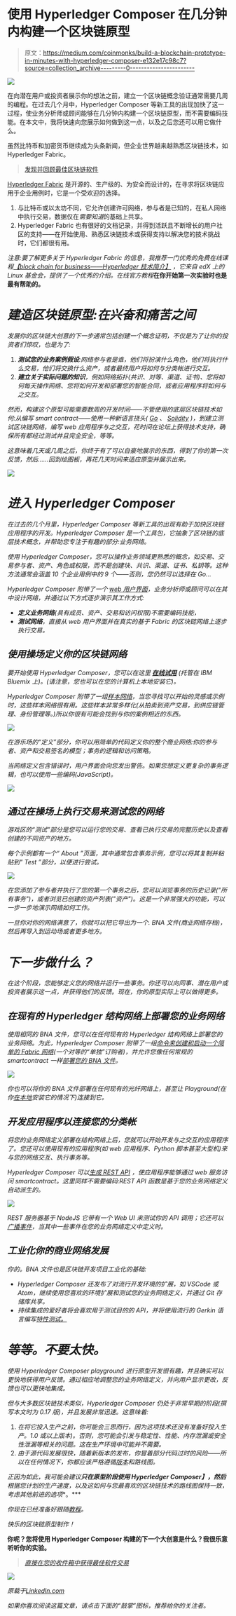 # 使用 Hyperledger Composer 在几分钟内构建一个区块链原型

> 原文：<https://medium.com/coinmonks/build-a-blockchain-prototype-in-minutes-with-hyperledger-composer-e132e17c98c7?source=collection_archive---------0----------------------->

![](img/d8e3c7bcf884ca4b63d350c7384effc9.png)

在向潜在用户或投资者展示你的想法之前，建立一个区块链概念验证通常需要几周的编程。在过去几个月中，Hyperledger Composer 等新工具的出现加快了这一过程，使业务分析师或顾问能够在几分钟内构建一个区块链原型，而不需要编码技能。在本文中，我将快速向您展示如何做到这一点，以及之后您还可以用它做什么。

虽然比特币和加密货币继续成为头条新闻，但企业世界越来越熟悉区块链技术，如 Hyperledger Fabric。

> [发现并回顾最佳区块链软件](https://coincodecap.com)

[Hyperledger Fabric](https://hyperledger.org/projects/fabric) 是开源的、生产级的、为安全而设计的，在寻求将区块链应用于企业用例时，它是一个受欢迎的选择。

1.  与比特币或以太坊不同，它允许创建许可网络，参与者是已知的，在私人网络中执行交易，数据仅在*需要知道*的基础上共享。
2.  Hyperledger Fabric 也有很好的文档记录，并得到活跃且不断增长的用户社区的支持——在开始使用、熟悉区块链技术或获得支持以解决您的技术挑战时，它们都很有用。

*注意:要了解更多关于 Hyperledger Fabric 的信息，我推荐一门优秀的免费在线课程*[*【block chain for business——Hyperledger 技术简介】*](https://www.edx.org/course/blockchain-business-introduction-linuxfoundationx-lfs171x) *，它来自 edX 上的 Linux 基金会，提供了一个优秀的介绍。在线官方教程*[](https://hyperledger.github.io/composer/tutorials/tutorials.html)**在你开始第一次实验时也是最有帮助的。**

# *建造区块链原型:在兴奋和痛苦之间*

*发展你的区块链大创意的下一步通常包括创建一个概念证明，不仅是为了让你的投资者们惊叹，也是为了:*

1.  ***测试您的业务案例假设**:网络参与者是谁，他们将扮演什么角色，他们将执行什么交易，他们将交换什么资产，或者最终用户将如何与分类帐进行交互。*
2.  ***建立关于实际问题的知识**，例如网络拓扑(共识、对等、渠道、证书)、您将如何每天操作网络、您将如何开发和部署您的智能合同，或者应用程序将如何与之交互。*

*然而，构建这个原型可能需要数周的开发时间——不管使用的底层区块链技术如何:从编写 smart contract——使用一种新语言挠头( [Go](https://golang.org/) 、 [Solidity](https://remix.ethereum.org/) )，到建立测试区块链网络，编写 web 应用程序与之交互，花时间在论坛上获得技术支持，确保所有都经过测试并且完全安全，等等。*

*这意味着几天或几周之后，你终于有了可以自豪地展示的东西，得到了你的第一次反馈，然后……回到绘图板，再花几天时间来适应原型并展示出来。*

*![](img/de79b3e27d6597d7113f6bff74c84708.png)*

# *进入 Hyperledger Composer*

*在过去的几个月里，Hyperledger Composer 等新工具的出现有助于加快区块链应用程序的开发。Hyperledger Composer 是一个工具包，它抽象了区块链的底层技术概念，并帮助您专注于有趣的部分:业务网络。*

*使用 Hyperledger Composer，您可以操作业务领域更熟悉的概念，如交易、交易参与者、资产、角色或权限，而不是创建块、共识、渠道、证书、私钥等。这种方法通常会涵盖 10 个企业用例中的 9 个——否则，您仍然可以选择在 Go…*

*Hyperledger Composer 附带了一个 [web 用户界面](https://composer-playground.mybluemix.net/)，业务分析师或顾问可以在其中设计网络，并通过以下方式逐步演示其工作方式:*

*   ***定义业务网络**(具有成员、资产、交易和访问权限)不需要编码技能，*
*   ***测试网络**，直接从 web 用户界面并在真实的基于 Fabric 的区块链网络上逐步执行交易。*

## *使用操场定义你的区块链网络*

*要开始使用 Hyperledger Composer，您可以在这里 [**在线试用**](https://composer-playground.mybluemix.net/) (托管在 IBM Bluemix 上)。(请注意，您也可以在您的计算机上本地安装它)。*

*Hyperledger Composer 附带了一组[样本网络](https://github.com/hyperledger/composer-sample-networks)，当您寻找可以开始的灵感或示例时，这些样本网络很有用。这些样本非常多样化(从拍卖到资产交易，到供应链管理、身份管理等。)所以你很有可能会找到与你的案例相近的东西。*

*![](img/df99ed883c98823c5f90578d139e69f6.png)*

*在游乐场的“*定义*”部分，你可以用简单的代码定义你的整个商业网络:你的参与者、资产和交易签名的模型；事务的逻辑和访问策略。*

*当网络定义包含错误时，用户界面会向您发出警告。如果您想定义更复杂的事务逻辑，也可以使用一些编码(JavaScript)。*

*![](img/8fb90601d931b30f3c475ff3ee50c136.png)*

## *通过在操场上执行交易来测试您的网络*

*游戏区的“*测试*”部分是您可以运行您的交易、查看已执行交易的完整历史以及查看创建的不同资产的地方。*

*每个示例都有一个“ *About* ”页面，其中通常包含事务示例，您可以将其复制并粘贴到“ *Test* ”部分，以便进行尝试。*

*![](img/9f22f7940749faab6fe86befe445f1d3.png)*

*在您添加了参与者并执行了您的第一个事务之后，您可以浏览事务的历史记录("*所有事务*")，或者浏览已创建的资产列表("*资产*")。这是一个非常强大的功能，可以一步一步地演示网络如何工作。*

*一旦你对你的网络满意了，你就可以把它导出为一个. BNA 文件(*商业网络存档*)，然后再导入到运动场或者更多地方。*

# *下一步做什么？*

*在这个阶段，您能够定义您的网络并运行一些事务。你还可以向同事、潜在用户或投资者展示这一点，并获得他们的反馈。现在，你的原型实际上可以做得更多。*

## *在现有的 Hyperledger 结构网络上部署您的业务网络*

*使用相同的 BNA 文件，您可以在任何现有的 Hyperledger 结构网络上部署您的业务网络。为此，Hyperledger Composer 附带了一组[命令来创建和启动一个简单的 Fabric 网络](https://github.com/hyperledger/composer-tools/blob/master/packages/fabric-dev-servers/README.md)(一个对等的“单独”订购者)，并允许您像任何常规的 smartcontract 一样[部署您的 BNA 文件](https://hyperledger.github.io/composer/business-network/bnd-deploy.html)。*

*![](img/981b9488eeebd598e6169cb1297c231d.png)*

*你也可以将你的 BNA 文件部署在任何现有的光纤网络上，甚至让 Playground(在你[在本地](https://hyperledger.github.io/composer/installing/development-tools.html)安装它的情况下)连接到它。*

## *开发应用程序以连接您的分类帐*

*将您的业务网络定义部署在结构网络上后，您就可以开始开发与之交互的应用程序了。您还可以使用现有的应用程序(如 web 应用程序、Python 脚本甚至大型机)来与您的网络交互、执行事务等。*

*Hyperledger Composer 可以[生成 REST API](https://hyperledger.github.io/composer/integrating/getting-started-rest-api.html) ，使应用程序能够通过 web 服务访问 smartcontract。这里同样不需要编码:REST API 函数是基于您的业务网络定义自动派生的。*

*![](img/02e148cda7c1b255c31ac34595d3fb58.png)*

*REST 服务器基于 NodeJS 它带有一个 Web UI 来测试你的 API 调用；它还可以[广播事件](https://hyperledger.github.io/composer/business-network/publishing-events.html)，当其中一些事件在您的业务网络定义中定义时。*

## *工业化你的商业网络发展*

*你的。BNA 文件也是区块链开发项目工业化的基础:*

*   *Hyperledger Composer 还发布了对流行开发环境的扩展，如 VSCode 或 Atom，继续使用您喜欢的环境扩展和测试您的业务网络定义，并通过 Git 存储库共享。*
*   *持续集成的爱好者将会喜欢用于测试目的的 API，并将使用流行的 Gerkin 语言编写[特性测试。](/@mrsimonstone/test-your-blockchain-business-network-using-hyperledger-composer-c8e8f112da08)*

# *等等。不要太快。*

*使用 Hyperledger Composer playground 进行原型开发很有趣，并且确实可以更快地获得用户反馈。通过相应地调整您的业务网络定义，并向用户显示更改，反馈也可以更快地集成。*

*但与大多数区块链技术类似，Hyperledger Composer 仍处于非常早期的阶段(撰写本文时为 0.17 版)，并且发展非常迅速。这意味着:*

1.  *在将它投入生产之前，你可能会三思而行，因为这项技术还没有准备好投入生产。1.0 或以上版本)。否则，您可能会引发与稳定性、性能、内存泄漏或安全性泄漏等相关的问题。这在生产环境中可能并不需要。*
2.  *由于源代码发展很快，随着新版本的发布，你冒着部分代码过时的风险——所以在任何情况下，你都应该严格遵循[版本](https://github.com/hyperledger/composer/releases)和路线图。*

*正因为如此，我可能会建议**只在原型阶段使用 Hyperledger Composer】，然后**根据您计划的生产速度，以及这如何与您最喜欢的区块链技术的路线图保持一致，考虑其他前进的选项**。***

*你现在已经准备好跟随[教程](https://hyperledger.github.io/composer/latest/tutorials/tutorials.html)。*

*快乐的区块链原型制作！*

****你呢？您将使用 Hyperledger Composer 构建的下一个大创意是什么？我很乐意听听你的实验。****

> *[直接在您的收件箱中获得最佳软件交易](https://coincodecap.com/?utm_source=coinmonks)*

*[![](img/7c0b3dfdcbfea594cc0ae7d4f9bf6fcb.png)](https://coincodecap.com/?utm_source=coinmonks)*

**原载于*[*LinkedIn.com*](https://www.linkedin.com/pulse/build-blockchain-prototype-minutes-hyperledger-olivier-kenji-mathurin/)*

*如果你喜欢阅读这篇文章，请点击下面的“鼓掌”图标，推荐给你的关注者。*